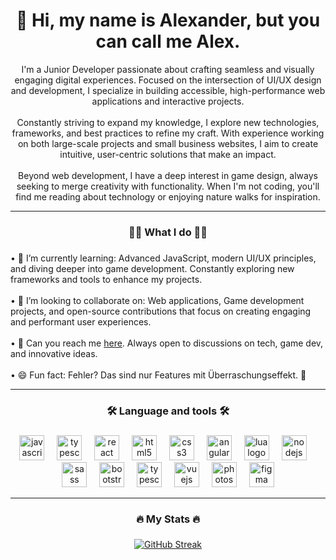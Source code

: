 <h1 align="center">👋 Hi, my name is Alexander, but you can call me Alex.</h1>

<p align="center">I'm a Junior Developer passionate about crafting seamless and visually engaging digital experiences. Focused on the intersection of UI/UX design and development, I specialize in building accessible, high-performance web applications and interactive projects.<br>
<br>Constantly striving to expand my knowledge, I explore new technologies, frameworks, and best practices to refine my craft. With experience working on both large-scale projects and small business websites, I aim to create intuitive, user-centric solutions that make an impact.<br>
<br>Beyond web development, I have a deep interest in game design, always seeking to merge creativity with functionality. When I'm not coding, you'll find me reading about technology or enjoying nature walks for inspiration. </p>

---

<h3 align="center">👨‍💻 What I do 👨‍💻</h3>

###

<p align="left">
• 📖 I’m currently learning: Advanced JavaScript, modern UI/UX principles, and diving deeper into game development. Constantly exploring new frameworks and tools to enhance my projects.<br>
<br>
• 👀 I’m looking to collaborate on: Web applications, Game development projects, and open-source contributions that focus on creating engaging and performant user experiences.<br>
<br>
• 📩 Can you reach me <a href="https://alexgdevx.github.io/Alexander-Frontend-Game-Developer/" target="_blank">here</a>. Always open to discussions on tech, game dev, and innovative ideas.<br>
<br>
  • 😄 Fun fact: Fehler? Das sind nur Features mit Überraschungseffekt. 🤙</p>

---

<h3 align="center">🛠 Language and tools 🛠</h3>

###

<div align="center">
  <img src="https://cdn.jsdelivr.net/gh/devicons/devicon/icons/javascript/javascript-original.svg" height="40" alt="javascript logo"  />
  <img width="12" />
  <img src="https://cdn.jsdelivr.net/gh/devicons/devicon/icons/typescript/typescript-original.svg" height="40" alt="typescript logo"  />
  <img width="12" />
  <img src="https://cdn.jsdelivr.net/gh/devicons/devicon/icons/react/react-original.svg" height="40" alt="react logo"  />
  <img width="12" />
  <img src="https://cdn.jsdelivr.net/gh/devicons/devicon/icons/html5/html5-original.svg" height="40" alt="html5 logo"  />
  <img width="12" />
  <img src="https://cdn.jsdelivr.net/gh/devicons/devicon/icons/css3/css3-original.svg" height="40" alt="css3 logo"  />
  <img width="12" />
  <img src="https://cdn.jsdelivr.net/gh/devicons/devicon/icons/angularjs/angularjs-original.svg" height="40" alt="angularjs logo"  />
  <img width="12" />
  <img src="https://cdn.jsdelivr.net/gh/devicons/devicon/icons/lua/lua-original.svg" height="40" alt="lua logo"  />
  <img width="12" />
  <img src="https://cdn.jsdelivr.net/gh/devicons/devicon/icons/nodejs/nodejs-original.svg" height="40" alt="nodejs logo"  />
  <img width="12" />
  <img src="https://cdn.jsdelivr.net/gh/devicons/devicon/icons/sass/sass-original.svg" height="40" alt="sass logo"  />
  <img width="12" />
  <img src="https://cdn.jsdelivr.net/gh/devicons/devicon/icons/bootstrap/bootstrap-original.svg" height="40" alt="bootstrap logo"  />
  <img width="12" />
  <img src="https://cdn.jsdelivr.net/gh/devicons/devicon/icons/typescript/typescript-original.svg" height="40" alt="typescript logo"  />
  <img width="12" />
  <img src="https://cdn.jsdelivr.net/gh/devicons/devicon/icons/vuejs/vuejs-original.svg" height="40" alt="vuejs logo"  />
  <img width="12" />
  <img src="https://cdn.jsdelivr.net/gh/devicons/devicon/icons/photoshop/photoshop-plain.svg" height="40" alt="photoshop logo"  />
  <img width="12" />
  <img src="https://cdn.jsdelivr.net/gh/devicons/devicon/icons/figma/figma-original.svg" height="40" alt="figma logo"  />
</div>

---

<h3 align="center">🔥 My Stats 🔥</h3>

###

<div align="center">
  <a href="https://git.io/streak-stats"><img src="https://streak-stats.demolab.com?user=AlexGDevX&theme=transparent&border_radius=15&date_format=j%20M%5B%20Y%5D&card_width=450&card_height=200" alt="GitHub Streak" /></a>
</div>

###
